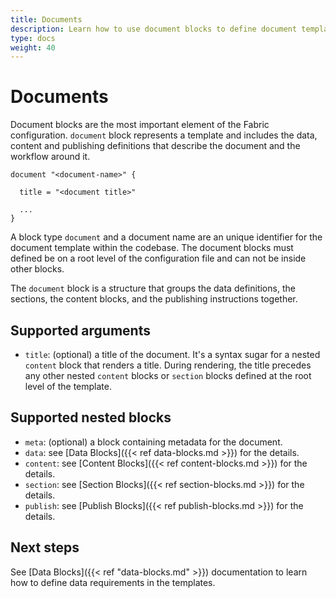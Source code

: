 ```yaml
---
title: Documents
description: Learn how to use document blocks to define document templates, building a content structure with the content blocks and setting data requirements with the data blocks.
type: docs
weight: 40
---
```


# Documents

Document blocks are the most important element of the Fabric configuration. `document` block represents a template and includes the data, content and publishing definitions that describe the document and the workflow around it.

```hcl
document "<document-name>" {

  title = "<document title>"

  ...
}
```

A block type `document` and a document name are an unique identifier for the document template within the codebase. The document blocks must defined be on a root level of the configuration file and can not be inside other blocks.

The `document` block is a structure that groups the data definitions, the sections, the content blocks, and the publishing instructions together.

## Supported arguments

- `title`: (optional) a title of the document. It's a syntax sugar for a nested `content` block that renders a title. During rendering, the title precedes any other nested `content` blocks or `section` blocks defined at the root level of the template.

## Supported nested blocks

- `meta`: (optional) a block containing metadata for the document.
- `data`: see [Data Blocks]({{< ref data-blocks.md >}}) for the details.
- `content`: see [Content Blocks]({{< ref content-blocks.md >}}) for the details.
- `section`: see [Section Blocks]({{< ref section-blocks.md >}}) for the details.
- `publish`: see [Publish Blocks]({{< ref publish-blocks.md >}}) for the details.

## Next steps

See [Data Blocks]({{< ref "data-blocks.md" >}}) documentation to learn how to define data requirements in the templates.
